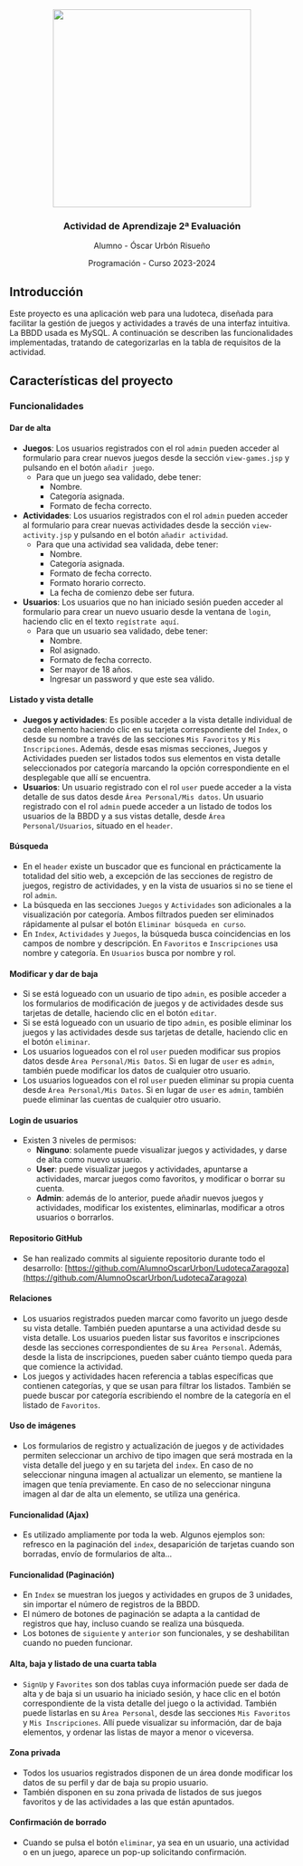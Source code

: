 <div align="center">
  <img src="https://i.postimg.cc/fLWxN7hC/ludoteca-Zaragoza-logo.png" width="350px">
  <h3 align="center">Actividad de Aprendizaje 2ª Evaluación</h3>
  <p align="center">Alumno - Óscar Urbón Risueño</p>
  <p align="center">Programación - Curso 2023-2024</p>
</div>

## Introducción

Este proyecto es una aplicación web para una ludoteca, diseñada para facilitar la gestión de juegos y actividades a través de una interfaz intuitiva. La BBDD usada es MySQL. A continuación se describen las funcionalidades implementadas, tratando de categorizarlas en la tabla de requisitos de la actividad.

## Características del proyecto

### Funcionalidades

#### Dar de alta

- **Juegos**: Los usuarios registrados con el rol `admin` pueden acceder al formulario para crear nuevos juegos desde la sección `view-games.jsp` y pulsando en el botón `añadir juego`.
  - Para que un juego sea validado, debe tener:
    - Nombre.
    - Categoría asignada.
    - Formato de fecha correcto.
- **Actividades**: Los usuarios registrados con el rol `admin` pueden acceder al formulario para crear nuevas actividades desde la sección `view-activity.jsp` y pulsando en el botón `añadir actividad`.
  - Para que una actividad sea validada, debe tener:
    - Nombre.
    - Categoría asignada.
    - Formato de fecha correcto.
    - Formato horario correcto.
    - La fecha de comienzo debe ser futura.
- **Usuarios**: Los usuarios que no han iniciado sesión pueden acceder al formulario para crear un nuevo usuario desde la ventana de `login`, haciendo clic en el texto `regístrate aquí`.
  - Para que un usuario sea validado, debe tener:
    - Nombre.
    - Rol asignado.
    - Formato de fecha correcto.
    - Ser mayor de 18 años.
    - Ingresar un password y que este sea válido.

#### Listado y vista detalle

- **Juegos y actividades**: Es posible acceder a la vista detalle individual de cada elemento haciendo clic en su tarjeta correspondiente del `Index`, o desde su nombre a través de las secciones `Mis Favoritos` y `Mis Inscripciones`. Además, desde esas mismas secciones, Juegos y Actividades pueden ser listados todos sus elementos en vista detalle seleccionados por categoría marcando la opción correspondiente en el desplegable que allí se encuentra.
- **Usuarios**: Un usuario registrado con el rol `user` puede acceder a la vista detalle de sus datos desde `Área Personal/Mis datos`. Un usuario registrado con el rol `admin` puede acceder a un listado de todos los usuarios de la BBDD y a sus vistas detalle, desde `Área Personal/Usuarios`, situado en el `header`.

#### Búsqueda

- En el `header` existe un buscador que es funcional en prácticamente la totalidad del sitio web, a excepción de las secciones de registro de juegos, registro de actividades, y en la vista de usuarios si no se tiene el rol `admin`.
- La búsqueda en las secciones `Juegos` y `Actividades` son adicionales a la visualización por categoría. Ambos filtrados pueden ser eliminados rápidamente al pulsar el botón `Eliminar búsqueda en curso`.
- En `Index`, `Actividades` y `Juegos`, la búsqueda busca coincidencias en los campos de nombre y descripción. En `Favoritos` e `Inscripciones` usa nombre y categoría. En `Usuarios` busca por nombre y rol.

#### Modificar y dar de baja

- Si se está logueado con un usuario de tipo `admin`, es posible acceder a los formularios de modificación de juegos y de actividades desde sus tarjetas de detalle, haciendo clic en el botón `editar`.
- Si se está logueado con un usuario de tipo `admin`, es posible eliminar los juegos y las actividades desde sus tarjetas de detalle, haciendo clic en el botón `eliminar`.
- Los usuarios logueados con el rol `user` pueden modificar sus propios datos desde `Área Personal/Mis Datos`. Si en lugar de `user` es `admin`, también puede modificar los datos de cualquier otro usuario.
- Los usuarios logueados con el rol `user` pueden eliminar su propia cuenta desde `Área Personal/Mis Datos`. Si en lugar de `user` es `admin`, también puede eliminar las cuentas de cualquier otro usuario.

#### Login de usuarios

- Existen 3 niveles de permisos:
  - **Ninguno**: solamente puede visualizar juegos y actividades, y darse de alta como nuevo usuario.
  - **User**: puede visualizar juegos y actividades, apuntarse a actividades, marcar juegos como favoritos, y modificar o borrar su cuenta.
  - **Admin**: además de lo anterior, puede añadir nuevos juegos y actividades, modificar los existentes, eliminarlas, modificar a otros usuarios o borrarlos.

#### Repositorio GitHub

- Se han realizado commits al siguiente repositorio durante todo el desarrollo: [https://github.com/AlumnoOscarUrbon/LudotecaZaragoza](https://github.com/AlumnoOscarUrbon/LudotecaZaragoza)

#### Relaciones

- Los usuarios registrados pueden marcar como favorito un juego desde su vista detalle. También pueden apuntarse a una actividad desde su vista detalle. Los usuarios pueden listar sus favoritos e inscripciones desde las secciones correspondientes de su `Área Personal`. Además, desde la lista de inscripciones, pueden saber cuánto tiempo queda para que comience la actividad.
- Los juegos y actividades hacen referencia a tablas específicas que contienen categorías, y que se usan para filtrar los listados. También se puede buscar por categoría escribiendo el nombre de la categoría en el listado de `Favoritos`.

#### Uso de imágenes

- Los formularios de registro y actualización de juegos y de actividades permiten seleccionar un archivo de tipo imagen que será mostrada en la vista detalle del juego y en su tarjeta del `index`. En caso de no seleccionar ninguna imagen al actualizar un elemento, se mantiene la imagen que tenía previamente. En caso de no seleccionar ninguna imagen al dar de alta un elemento, se utiliza una genérica.

#### Funcionalidad (Ajax)

- Es utilizado ampliamente por toda la web. Algunos ejemplos son: refresco en la paginación del `index`, desaparición de tarjetas cuando son borradas, envío de formularios de alta...

#### Funcionalidad (Paginación)

- En `Index` se muestran los juegos y actividades en grupos de 3 unidades, sin importar el número de registros de la BBDD.
- El número de botones de paginación se adapta a la cantidad de registros que hay, incluso cuando se realiza una búsqueda.
- Los botones de `siguiente` y `anterior` son funcionales, y se deshabilitan cuando no pueden funcionar.

#### Alta, baja y listado de una cuarta tabla

- `SignUp` y `Favorites` son dos tablas cuya información puede ser dada de alta y de baja si un usuario ha iniciado sesión, y hace clic en el botón correspondiente de la vista detalle del juego o la actividad. También puede listarlas en su `Área Personal`, desde las secciones `Mis Favoritos` y `Mis Inscripciones`. Allí puede visualizar su información, dar de baja elementos, y ordenar las listas de mayor a menor o viceversa.

#### Zona privada

- Todos los usuarios registrados disponen de un área donde modificar los datos de su perfil y dar de baja su propio usuario.
- También disponen en su zona privada de listados de sus juegos favoritos y de las actividades a las que están apuntados.

#### Confirmación de borrado

- Cuando se pulsa el botón `eliminar`, ya sea en un usuario, una actividad o en un juego, aparece un pop-up solicitando confirmación.
